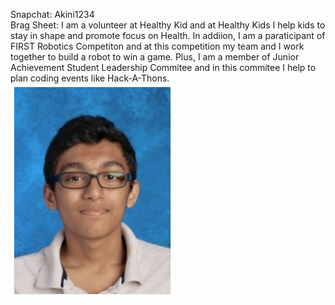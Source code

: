 Snapchat: Akini1234
<br>
Brag Sheet: I am a volunteer at Healthy Kid and at Healthy Kids I help kids to stay in shape and promote focus on Health. In addiion, I am a paraticipant of FIRST Robotics Competiton and at this competition my team and I work together to build a robot to win a game. Plus, I am a member of Junior Achievement Student Leadership Commitee and in this commitee I help to plan coding events like Hack-A-Thons. 
<img src="myPhoto.PNG"/>
